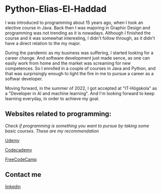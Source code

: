 # Python-Elias-El-Haddad

I was introduced to programming about 15 years ago, when I took an elective course in Java. Back then I was majoring in Graphic Design and programming was not trending as it is nowadays. Although I finished the course and it was somewhat interesting, I didn't follow through, as it didn't have a direct relation to the my major.

During the pandemic as my business was suffering, I started looking for a career change. And software development just made sence, as one can easily work from home and the market was screaming for new competences. So I enrolled in a couple of courses in Java and Python, and that was surprisingly enough to light the fire in me to pursue a career as a softwar developer.

Moving forward, in the summer of 2022, I got accepted at "IT-Högskola" as a "Developer in AI and machine learning". And I'm looking forward to keep learning everyday, in order to achieve my goal.


## Websites related to programming:

*Check if programming is something you want to pursue by taking some basic courses.*
*These are my recommendation*

[Udemy](https://www.udemy.com/)

[Codecademy](https://www.codecademy.com/?g_network=g&g_device=c&g_adid=528849219283&g_keyword=codecademy&g_acctid=243-039-7011&g_adtype=search&g_adgroupid=70492864474&g_keywordid=kwd-41065460761&g_campaign=INTL_Brand_Exact&g_campaignid=1726903838&utm_term=codecademy&utm_campaign=&utm_content=528849219283&utm_id=t_kwd-41065460761:ag_70492864474:cp_1726903838:n_g:d_c&utm_source=google&utm_medium=paid-search&utm_term=codecademy&utm_campaign=&utm_content=528849219283&gclid=CjwKCAjwsMGYBhAEEiwAGUXJaZwtE6R_Cs49-j8Bibe4ohuY4WNb4n-zQ067nZLGPRSvD2ibHgJk3RoCaUIQAvD_BwE)

[FreeCodeCamp](https://www.freecodecamp.org/)

## Contact me
[linkedin](https://www.linkedin.com/in/elias-el-haddad-041738176/)
